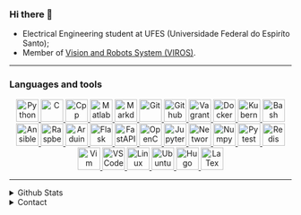 ### Hi there 👋




* Electrical Engineering student at UFES (Universidade Federal do Espiríto Santo);
* Member of [Vision and Robots System (VIROS)](https://viros.ufes.br).

---

### Languages and tools
<p align="center">
    <a href="https://www.python.org/">
        <img src="https://cdn.jsdelivr.net/gh/devicons/devicon/icons/python/python-original.svg" alt="Python" height="40" width="40" />
    </a>
    <a href="https://www.gnu.org/software/gnu-c-manual/">
        <img src="https://cdn.jsdelivr.net/gh/devicons/devicon/icons/c/c-original.svg" alt="C" height="40" width="40" />
    </a>
    <a href="https://isocpp.org/">
        <img src="https://cdn.jsdelivr.net/gh/devicons/devicon/icons/cplusplus/cplusplus-original.svg" alt="Cpp" height="40" width="40" />
    </a>
    <a href="https://www.mathworks.com/products/matlab.html">
        <img src="https://cdn.jsdelivr.net/gh/devicons/devicon/icons/matlab/matlab-original.svg" alt="Matlab" height="40" width="40" />
    </a>
    <a href="https://www.markdownguide.org/">
        <img src="https://cdn.jsdelivr.net/gh/devicons/devicon/icons/markdown/markdown-original.svg" alt="Markdown" height="40" width="40" />
    </a>
    <a href="https://git-scm.com/">
        <img src="https://cdn.jsdelivr.net/gh/devicons/devicon/icons/git/git-original.svg" alt="Git" height="40" width="40" />
    </a>
    <a href="https://github.com/">
        <img src="https://cdn.jsdelivr.net/gh/devicons/devicon/icons/github/github-original.svg" alt="Github" height="40" width="40" />
    </a>
    <a href="https://www.vagrantup.com/">
        <img src="https://cdn.jsdelivr.net/gh/devicons/devicon/icons/vagrant/vagrant-original.svg" alt="Vagrant" height="40" width="40" />
    </a>
    <a href="https://www.docker.com/">
        <img src="https://cdn.jsdelivr.net/gh/devicons/devicon/icons/docker/docker-original.svg" alt="Docker" height="40" width="40" />
    </a>
    <a href="https://kubernetes.io/">
        <img src="https://cdn.jsdelivr.net/gh/devicons/devicon/icons/kubernetes/kubernetes-plain.svg" alt="Kubernetes" height="40" width="40" />
    </a>
    <a href="https://www.gnu.org/software/bash/">
        <img src="https://cdn.jsdelivr.net/gh/devicons/devicon/icons/bash/bash-original.svg" alt="Bash" height="40" width="40" />
    </a>
    <a href="https://www.ansible.com/">
        <img src="https://cdn.jsdelivr.net/gh/devicons/devicon/icons/ansible/ansible-original.svg" alt="Ansible" height="40" width="40" />
    </a>
    <a href="https://www.raspberrypi.com/">
        <img src="https://cdn.jsdelivr.net/gh/devicons/devicon/icons/raspberrypi/raspberrypi-original.svg" alt="Raspberry" height="40" width="40" />
    </a>
    <a href="https://www.arduino.cc/">
        <img src="https://cdn.jsdelivr.net/gh/devicons/devicon/icons/arduino/arduino-original.svg" alt="Arduino" height="40" width="40" />
    </a>
    <a href="https://flask.palletsprojects.com/en/2.1.x/">
        <img src="https://cdn.jsdelivr.net/gh/devicons/devicon/icons/flask/flask-original.svg" alt="Flask" height="40" width="40" />
    </a>
    <a href="https://fastapi.tiangolo.com/">
        <img src="https://cdn.jsdelivr.net/gh/devicons/devicon/icons/fastapi/fastapi-original.svg" alt="FastAPI" height="40" width="40" />
    </a>
    <a href="https://opencv.org/">
        <img src="https://cdn.jsdelivr.net/gh/devicons/devicon/icons/opencv/opencv-original.svg" alt="OpenCV" height="40" width="40" />
    </a>
    <a href="https://jupyter.org/">
        <img src="https://cdn.jsdelivr.net/gh/devicons/devicon/icons/jupyter/jupyter-original.svg" alt="Jupyter Notebooks" height="40" width="40" />
    </a>
    <a href="https://networkx.org/">
        <img src="https://cdn.jsdelivr.net/gh/devicons/devicon/icons/networkx/networkx-original.svg" alt="Networkx" height="40" width="40" />
    </a>
    <a href="https://numpy.org/">
        <img src="https://cdn.jsdelivr.net/gh/devicons/devicon/icons/numpy/numpy-original.svg" alt="Numpy" height="40" width="40" />
    </a>
    <a href="https://docs.pytest.org/en/7.1.x/">
        <img src="https://cdn.jsdelivr.net/gh/devicons/devicon/icons/pytest/pytest-original.svg" alt="Pytest" height="40" width="40" />
    </a>
    <a href="https://redis.com/">
        <img src="https://cdn.jsdelivr.net/gh/devicons/devicon/icons/redis/redis-original.svg" alt="Redis" height="40" width="40" />
    </a>
    <a href="https://www.vim.org/">
        <img src="https://cdn.jsdelivr.net/gh/devicons/devicon/icons/vim/vim-original.svg" alt="Vim" height="40" width="40" />
    </a>
    <a href="https://code.visualstudio.com/">
        <img src="https://cdn.jsdelivr.net/gh/devicons/devicon/icons/vscode/vscode-original.svg" alt="VSCode" height="40" width="40" />
    </a>
    <a href="https://www.linux.org/">
        <img src="https://cdn.jsdelivr.net/gh/devicons/devicon/icons/linux/linux-original.svg" alt="Linux" height="40" width="40" />
    </a>
    <a href="https://ubuntu.com/">
        <img src="https://cdn.jsdelivr.net/gh/devicons/devicon/icons/ubuntu/ubuntu-plain.svg" alt="Ubuntu" height="40" width="40" />
    </a>
    <a href="https://gohugo.io/">
        <img src="https://cdn.jsdelivr.net/gh/devicons/devicon/icons/hugo/hugo-original.svg" alt="Hugo" height="40" width="40" />
    </a>
    <a href="https://www.latex-project.org/">
        <img src="https://cdn.jsdelivr.net/gh/devicons/devicon/icons/latex/latex-original.svg" alt="LaTex" height="40" width="40" />
    </a>
</p>

---

<details>
  <summary> Github Stats </summary>

  <br>
  
  <p align="center">
    <img alt="luizcarloscf's Github Stats" src="https://github-readme-stats.vercel.app/api?username=luizcarloscf&theme=radical&show_icons=true&line_height=27&count_private=true" height="180em" />
    <img alt="luizcarloscf's Github Top Languages" src="https://github-readme-stats.vercel.app/api/top-langs/?username=luizcarloscf&layout=compact&theme=radical&show_icons=true&line_height=27" height="180em"  />
  </p>

  <br>

</details>

<details>
  <summary> Contact </summary>

  <br>
  
  <p align="center">
    <a href="mailto:luizcarloscosmifilho@gmail.com">
        <img src="https://img.shields.io/badge/Gmail-D14836?style=for-the-badge&logo=gmail&logoColor=white" alt="Mail"/>
    </a>
    <a href="https://dev.to/luizcarloscf">
        <img src="https://img.shields.io/badge/dev.to-0A0A0A?style=for-the-badge&logo=devdotto&logoColor=white" alt="Dev"/>
    </a>
    <a href="https://www.linkedin.com/in/luizcarloscf/">
        <img src="https://img.shields.io/badge/LinkedIn-0077B5?style=for-the-badge&logo=linkedin&logoColor=white" alt="linkedin"/>
    </a>
</p>

  <br>

</details>


